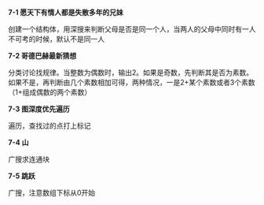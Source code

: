 **7-1 愿天下有情人都是失散多年的兄妹**

创建一个结构体，用深搜来判断父母是否是同一个人，当两人的父母中同时有一人不可考的时候，默认不是同一人

**7-2 哥德巴赫最新猜想**

分类讨论找规律。当整数为偶数时，输出2。如果是奇数，先判断其是否为素数。如果不是，再判断由几个素数相加可得，两种情况，一是2+某个素数或者3个素数（1+组成偶数的两个素数）

**7-3 图深度优先遍历**

遍历，查找过的点打上标记

**7-4 山**

广搜求连通块

**7-5 跳跃**

广搜，注意数组下标从0开始

